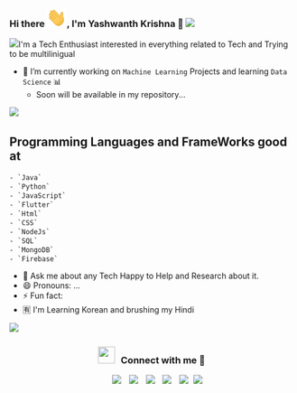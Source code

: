 ### Hi there <img width="35" src="https://github.com/1999AZZAR/1999AZZAR/blob/main/resources/img/waving.gif">, I'm Yashwanth Krishna 🧑 <a target="_blank" href="https://www.linkedin.com/in/yashwanthkrishnab/"><img src="https://img.icons8.com/doodle/40/000000/linkedin--v2.png"></a>
<img width=16px src="https://media.giphy.com/media/h4TP7zsNRxcXVG9L7T/giphy.gif">I'm a Tech Enthusiast interested in everything related to Tech and Trying to be multilinigual
  
  
- 🔭 I’m currently working on `Machine Learning` Projects and learning `Data Science` 📊
    -   Soon will be available in my repository...
    
    
<img src="https://github.com/YashwanthKrishnaB/YashwanthKrishnaB/blob/output/github-contribution-grid-snake.svg">   

## Programming Languages and FrameWorks good at 
	- `Java`
 	- `Python`
 	- `JavaScript`
 	- `Flutter`
 	- `Html`
 	- `CSS`
 	- `NodeJs`
 	- `SQL`
 	- `MongoDB`
 	- `Firebase`
  
<!-- <img src="https://media.giphy.com/media/3gII5EPW1zeplHDfbZ/giphy.gif"> -->
   
- 💬 Ask me about any Tech Happy to Help and Research about it.
- 😄 Pronouns: ...
- ⚡ Fun fact: 
 - 🈶 I'm Learning Korean and brushing my Hindi

<img width=200px src="https://media.giphy.com/media/L0aWDywDu1ziw/giphy.gif">
   
   <h3 align="center" > <img src="https://media.giphy.com/media/iY8CRBdQXODJSCERIr/giphy.gif" width="30" height="30" style="margin-right: 10px;">Connect with me 🤝 </h3>

<p align="center">

 <div align="center"  class="icons-social" style="margin-left: 10px;">
        <a style="margin-left: 10px;"  target="_blank" href="https://www.linkedin.com/in/yashwanthkrishnab/">
			<img src="https://img.icons8.com/doodle/40/000000/linkedin--v2.png"></a>
        <a style="margin-left: 10px;" target="_blank" href="https://github.com/YashwanthKrishnaB">
		<img src="https://img.icons8.com/doodle/40/000000/github--v1.png"></a>
        <a style="margin-left: 10px;" target="_blank" href="https://www.instagram.com/yash__krishna/">
			<img src="https://img.icons8.com/doodle/40/000000/instagram-new--v2.png"></a>
		<a style="margin-left: 10px;" target="_blank" href="https://twitter.com/yashwan84676111">
			<img src="https://img.icons8.com/doodle/1x/twitter-squared--v2.png" ></a>
		<a style="margin-left: 10px;" target="_blank" href="https://www.youtube.com/channel/UCBt5dQwVAkiQk6nX7lLC4dQ?view_as=subscriber">
				<img src="https://img.icons8.com/doodle/1x/youtube--v2.png" ></a>
		<a style="margin-left: 5px;" target="_blank" href="https://github.com/YashwanthKrishnaB/YashwanthKrishnaB/blob/main/resume.pdf">
					<img src="https://img.icons8.com/plasticine/0.5x/resume.png" ></a>
      </div>

</p>

